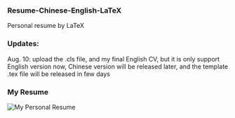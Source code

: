 ### Resume-Chinese-English-LaTeX
Personal resume by LaTeX

### Updates:
Aug. 10: upload the .cls file, and my final English CV, but it is only support English version now, Chinese version will be released later, and the template .tex file will be released in few days

### My Resume
![My Personal Resume](https://github.com/z-bingo/Resume-Chinese-English-LaTeX/blob/master/CV_B_Zhang_EN.jpg)
